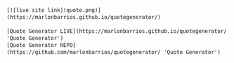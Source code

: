 
	[![live site link](quote.png)](https://marlonbarrios.github.io/quotegenerator/)
    
    [Quote Generator LIVE](https://marlonbarrios.github.io/quotegenerator/ 'Quote Generator')
    [Quote Generator REPO](https://github.com/marlonbarrios/quotegenerator/ 'Quote Generator')